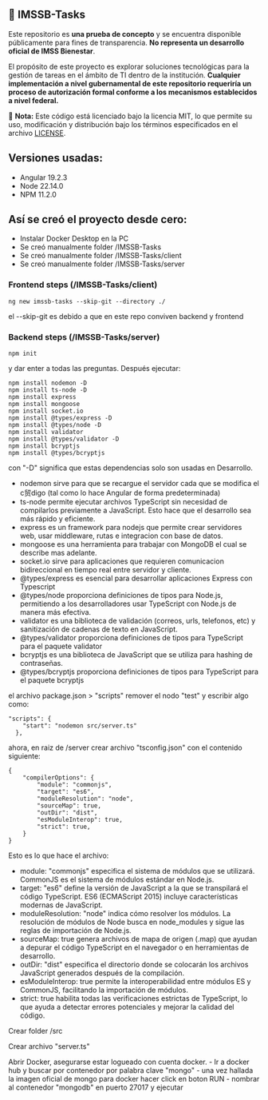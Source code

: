 
## 🚀 IMSSB-Tasks

Este repositorio es **una prueba de concepto** y se encuentra disponible públicamente para fines de transparencia. **No representa un desarrollo oficial de IMSS Bienestar**.

El propósito de este proyecto es explorar soluciones tecnológicas para la gestión de tareas en el ámbito de TI dentro de la institución. **Cualquier implementación a nivel gubernamental de este repositorio requeriría un proceso de autorización formal conforme a los mecanismos establecidos a nivel federal.**

📌 **Nota:** Este código está licenciado bajo la licencia MIT, lo que permite su uso, modificación y distribución bajo los términos especificados en el archivo [LICENSE](LICENSE).


## Versiones usadas:
- Angular 19.2.3
- Node 22.14.0
- NPM 11.2.0


## Así se creó el proyecto desde cero:

- Instalar Docker Desktop en la PC 
- Se creó manualmente folder /IMSSB-Tasks 
- Se creó manualmente folder /IMSSB-Tasks/client
- Se creó manualmente folder /IMSSB-Tasks/server


### Frontend steps (/IMSSB-Tasks/client) 

```
ng new imssb-tasks --skip-git --directory ./ 
```
el --skip-git es debido a que en este repo conviven backend y frontend

### Backend steps (/IMSSB-Tasks/server) 

```
npm init 
```

y dar enter a todas las preguntas. Después ejecutar:

```
npm install nodemon -D
npm install ts-node -D
npm install express
npm install mongoose
npm install socket.io
npm install @types/express -D
npm install @types/node -D
npm install validator 
npm install @types/validator -D
npm install bcryptjs
npm install @types/bcryptjs
```

con "-D" significa que estas dependencias solo son usadas en Desarrollo.

- nodemon sirve para que se recargue el servidor cada que se modifica el c贸digo (tal como lo hace Angular de forma predeterminada)
- ts-node permite ejecutar archivos TypeScript sin necesidad de compilarlos previamente a JavaScript. Esto hace que el desarrollo sea más rápido y eficiente. 
- express es un framework para nodejs que permite crear servidores web, usar middleware, rutas e integracion con base de datos.
- mongoose es una herramienta para trabajar con MongoDB el cual se describe mas adelante.
- socket.io sirve para aplicaciones que requieren comunicacion bidireccional en tiempo real entre servidor y cliente.
- @types/express es esencial para desarrollar aplicaciones Express con Typescript
- @types/node proporciona definiciones de tipos para Node.js, permitiendo a los desarrolladores usar TypeScript con Node.js de manera más efectiva.
- validator es una biblioteca de validación (correos, urls, telefonos, etc) y sanitización de cadenas de texto en JavaScript.
- @types/validator proporciona definiciones de tipos para TypeScript para el paquete validator
- bcryptjs es una biblioteca de JavaScript que se utiliza para hashing de contraseñas.
- @types/bcryptjs proporciona definiciones de tipos para TypeScript para el paquete bcryptjs

el archivo package.json > "scripts" remover el nodo "test" y escribir algo como:

```
"scripts": {
    "start": "nodemon src/server.ts"
  },
```

ahora, en raiz de /server crear archivo "tsconfig.json" con el contenido siguiente:
```
{
    "compilerOptions": {
        "module": "commonjs",
        "target": "es6",        
        "moduleResolution": "node",
        "sourceMap": true,
        "outDir": "dist",
        "esModuleInterop": true,
        "strict": true,
    }
}
```

Esto es lo que hace el archivo:

- module: "commonjs" especifica el sistema de módulos que se utilizará. CommonJS es el sistema de módulos estándar en Node.js.
- target: "es6" define la versión de JavaScript a la que se transpilará el código TypeScript. ES6 (ECMAScript 2015) incluye características modernas de JavaScript.
- moduleResolution: "node" indica cómo resolver los módulos. La resolución de módulos de Node busca en node_modules y sigue las reglas de importación de Node.js.
- sourceMap: true genera archivos de mapa de origen (.map) que ayudan a depurar el código TypeScript en el navegador o en herramientas de desarrollo.
- outDir: "dist" especifica el directorio donde se colocarán los archivos JavaScript generados después de la compilación.
- esModuleInterop: true permite la interoperabilidad entre módulos ES y CommonJS, facilitando la importación de módulos.
- strict: true habilita todas las verificaciones estrictas de TypeScript, lo que ayuda a detectar errores potenciales y mejorar la calidad del código.

Crear folder /src 

Crear archivo "server.ts"

Abrir Docker, asegurarse estar logueado con cuenta docker.
		- Ir a docker hub y buscar por contenedor por palabra clave "mongo"
		- una vez hallada la imagen oficial de mongo para docker hacer click en boton RUN
		- nombrar al contenedor "mongodb" en puerto 27017 y ejecutar
		





